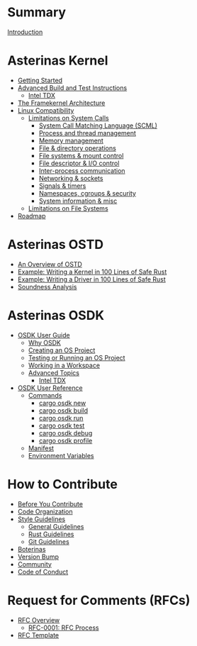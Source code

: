 # Summary

[Introduction](README.md)

# Asterinas Kernel

* [Getting Started](kernel/README.md)
* [Advanced Build and Test Instructions](kernel/advanced-instructions.md)
    * [Intel TDX](kernel/intel_tdx.md)
* [The Framekernel Architecture](kernel/the-framekernel-architecture.md)
* [Linux Compatibility](kernel/linux-compatibility/README.md)
    * [Limitations on System Calls](kernel/linux-compatibility/limitations-on-system-calls/README.md)
        * [System Call Matching Language (SCML)](kernel/linux-compatibility/limitations-on-system-calls/system-call-matching-language.md)
        * [Process and thread management](kernel/linux-compatibility/limitations-on-system-calls/process-and-thread-management.md)
        * [Memory management](kernel/linux-compatibility/limitations-on-system-calls/memory-management.md)
        * [File & directory operations](kernel/linux-compatibility/limitations-on-system-calls/file-and-directory-operations.md)
        * [File systems & mount control](kernel/linux-compatibility/limitations-on-system-calls/file-systems-and-mount-control.md)
        * [File descriptor & I/O control](kernel/linux-compatibility/limitations-on-system-calls/file-descriptor-and-io-control.md)
        * [Inter-process communication](kernel/linux-compatibility/limitations-on-system-calls/inter-process-communication.md)
        * [Networking & sockets](kernel/linux-compatibility/limitations-on-system-calls/networking-and-sockets.md)
        * [Signals & timers](kernel/linux-compatibility/limitations-on-system-calls/signals-and-timers.md)
        * [Namespaces, cgroups & security](kernel/linux-compatibility/limitations-on-system-calls/namespaces-cgroups-and-security.md)
        * [System information & misc](kernel/linux-compatibility/limitations-on-system-calls/system-information-and-misc.md)
    * [Limitations on File Systems]()
* [Roadmap](kernel/roadmap.md)

# Asterinas OSTD

* [An Overview of OSTD](ostd/README.md)
* [Example: Writing a Kernel in 100 Lines of Safe Rust](ostd/a-100-line-kernel.md)
* [Example: Writing a Driver in 100 Lines of Safe Rust]()
* [Soundness Analysis]()

# Asterinas OSDK

* [OSDK User Guide](osdk/guide/README.md)
    * [Why OSDK](osdk/guide/why.md)
    * [Creating an OS Project](osdk/guide/create-project.md)
    * [Testing or Running an OS Project](osdk/guide/run-project.md)
    * [Working in a Workspace](osdk/guide/work-in-workspace.md)
    * [Advanced Topics](osdk/guide/advanced_topics.md)
        * [Intel TDX](osdk/guide/intel-tdx.md)
* [OSDK User Reference](osdk/reference/README.md)
    * [Commands](osdk/reference/commands/README.md)
        * [cargo osdk new](osdk/reference/commands/new.md)
        * [cargo osdk build](osdk/reference/commands/build.md)
        * [cargo osdk run](osdk/reference/commands/run.md)
        * [cargo osdk test](osdk/reference/commands/test.md)
        * [cargo osdk debug](osdk/reference/commands/debug.md)
        * [cargo osdk profile](osdk/reference/commands/profile.md)
    * [Manifest](osdk/reference/manifest.md)
    * [Environment Variables](osdk/reference/environment-variables.md)

# How to Contribute

* [Before You Contribute]()
* [Code Organization]()
* [Style Guidelines]()
    * [General Guidelines]() 
    * [Rust Guidelines](to-contribute/style-guidelines/rust-guidelines.md) 
    * [Git Guidelines]() 
* [Boterinas](to-contribute/boterinas.md)
* [Version Bump](to-contribute/version-bump.md)
* [Community]()
* [Code of Conduct]()

# Request for Comments (RFCs)

* [RFC Overview](rfcs/README.md)
  * [RFC-0001: RFC Process](rfcs/0001-rfc-process.md)
* [RFC Template](rfcs/rfc-template.md)
